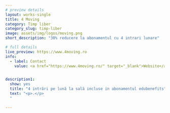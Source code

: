 ```yaml
---
# preview details
layout: works-single
title: 4 Moving
category: Timp liber
category_slug: timp-liber
image: assets/img/logos/moving.png
short_description: "30% reducere la abonamentul cu 4 intrari lunare"

# full details
live_preview: https://www.4moving.ro
info:
  - label: Contact
    value: <a href="https://www.4moving.ro/" target="_blank">Website</a>


description1:
  show: yes
  title: "4 intrări pe lună la sală incluse in abonamentul edubenefits" 
  text: "<p>.</p>
  "

---
```

